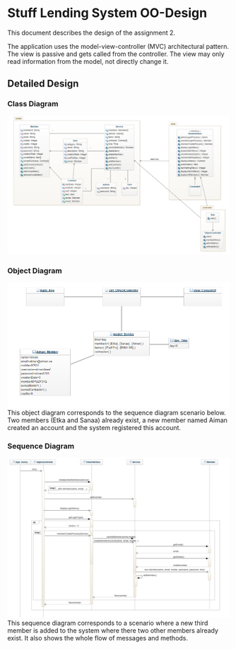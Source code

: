 # Stuff Lending System OO-Design
This document describes the design of the assignment 2.

The application uses the model-view-controller (MVC) architectural pattern. The view is passive and gets called from the controller. The view may only read information from the model, not directly change it.

## Detailed Design
### Class Diagram
![Class diagram](/img/class_diagram.png)

### Object Diagram
![Object diagram](/img/object_diagram.png)
This object diagram corresponds to the sequence diagram scenario below. Two members (Etka and Sanaa) already exist, a new member named Aiman created an account and the system registered this account. 

### Sequence Diagram
![Sequence diagram](/img/sequence_diagram.png) 
This sequence diagram corresponds to a scenario where a new third member is added to the system where there two other members already exist. It also shows the whole flow of messages and methods. 
